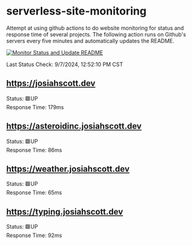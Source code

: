 # serverless-site-monitoring
Attempt at using github actions to do website monitoring for status and response time of several projects. The following action runs on Github's servers every five minutes and automatically updates the README.  

[![Monitor Status and Update README](https://github.com/JosiahSco/serverless-site-monitoring/actions/workflows/monitor.yaml/badge.svg)](https://github.com/JosiahSco/serverless-site-monitoring/actions/workflows/monitor.yaml)

Last Status Check: 9/7/2024, 12:52:10 PM CST

## https://josiahscott.dev
Status: 🟩UP  
Response Time: 179ms

## https://asteroidinc.josiahscott.dev
Status: 🟩UP  
Response Time: 86ms

## https://weather.josiahscott.dev
Status: 🟩UP  
Response Time: 65ms

## https://typing.josiahscott.dev
Status: 🟩UP  
Response Time: 92ms

